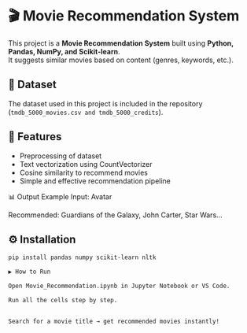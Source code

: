 # 🎬 Movie Recommendation System

This project is a **Movie Recommendation System** built using **Python, Pandas, NumPy, and Scikit-learn**.  
It suggests similar movies based on content (genres, keywords, etc.).

## 📂 Dataset
The dataset used in this project is included in the repository (`tmdb_5000_movies.csv and tmdb_5000_credits`).


## 🚀 Features
- Preprocessing of dataset
- Text vectorization using CountVectorizer
- Cosine similarity to recommend movies
- Simple and effective recommendation pipeline

📊 Output Example
Input: Avatar

Recommended: Guardians of the Galaxy, John Carter, Star Wars...

## ⚙️ Installation
```bash
pip install pandas numpy scikit-learn nltk

▶️ How to Run

Open Movie_Recommendation.ipynb in Jupyter Notebook or VS Code.

Run all the cells step by step.


Search for a movie title → get recommended movies instantly!


